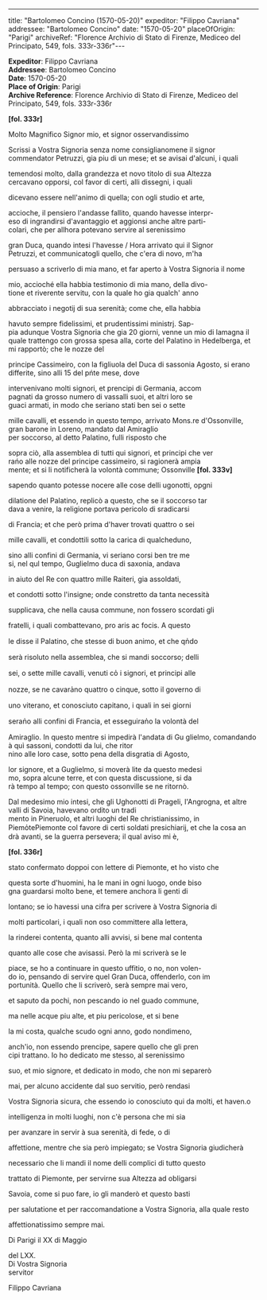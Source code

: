 ---
title: "Bartolomeo Concino (1570-05-20)"
expeditor: "Filippo Cavriana"
addressee: "Bartolomeo Concino"
date: "1570-05-20"
placeOfOrigin: "Parigi"
archiveRef: "Florence Archivio di Stato di Firenze, Mediceo del Principato, 549, fols. 333r-336r"---

**Expeditor**: Filippo Cavriana  
**Addressee**: Bartolomeo Concino  
**Date**: 1570-05-20  
**Place of Origin**: Parigi  
**Archive Reference**: Florence Archivio di Stato di Firenze, Mediceo del Principato, 549, fols. 333r-336r  


**[fol. 333r]**

Molto Magnifico Signor  mio, et signor osservandissimo 

  
Scrissi a Vostra Signoria  senza nome consiglianomene il signor commendator Petruzzi, gia piu di un mese; et se avisai d'alcuni, i quali 
            
temendosi molto, dalla grandezza et novo titolo di sua Altezza   
cercavano opporsi, col favor di certi, alli dissegni, i quali 
            
dicevano essere nell'animo di quella; con ogli studio et arte, 
            
accioche, il pensiero l'andasse fallito, quando havesse interpr-  
eso di ingrandirsi d'avantaggio et aggionsi anche altre parti-  
colari, che per allhora potevano servire al serenissimo 
            
gran Duca, quando  intesi l'havesse / Hora arrivato qui il Signor   
Petruzzi, et communicatogli  quello, che c'era di novo, m'ha 
            
persuaso a scriverlo di mia mano, et far aperto à Vostra Signoria  il nome 
            
mio, accioché ella habbia testimonio di mia mano, della divo-  
tione et riverente servitu, con  la quale ho gia qualch' anno 
            
abbracciato i negotij di sua serenità; come che, ella habbia 
            
havuto sempre fidelissimi, et prudentissimi ministrj. Sap-  
pia adunque Vostra Signoria  che gia 20 giorni, venne un mio di lamagna il quale trattengo con  grossa spesa alla, corte del Palatino in Hedelberga, et mi rapportò; che le nozze del 
            
principe Cassimeiro, con  la figliuola del Duca di sassonia Agosto, si erano differite, sino alli 15 del pńte mese, dove 
            
intervenivano molti signori, et prencipi di Germania, accom  
pagnati da grosso numero di vassalli suoi, et altri loro se  
guaci armati, in modo che seriano stati ben sei o sette 
            
mille cavalli, et essendo in questo tempo, arrivato Mons.re d'Ossonville, gran barone in Loreno, mandato dal Amiraglio  
per   soccorso, al detto Palatino, fulli risposto che 
            
sopra ciò, alla assemblea di tutti qui signori, et principi che ver  
rańo alle nozze del principe cassimeiro, si ragionerà ampia  
mente; et si li notificherà la volontà commune; Ossonville
**[fol. 333v]**

  
sapendo quanto potesse nocere alle cose delli ugonotti, opgni 
            
dilatione del Palatino, replicò a questo, che se il soccorso tar  
dava a venire, la religione portava pericolo di sradicarsi 
            
di Francia; et che però prima d'haver trovati quattro o sei 
            
mille cavalli, et condottili sotto la carica di qualcheduno, 
            
sino alli confini di Germania, vi seriano corsi ben tre me  
si, nel qul tempo, Guglielmo duca di saxonia, andava 
            
in aiuto del Re con quattro mille Raiteri, gia assoldati, 
            
et condotti sotto l'insigne; onde constretto da tanta necessità 
            
supplicava, che nella causa commune, non  fossero scordati gli 
            
fratelli, i quali combattevano, pro aris ac focis. A questo 
            
le disse il Palatino, che stesse di buon animo, et che qn̍do 
            
serà risoluto nella assemblea, che si mandi soccorso; delli
            
sei, o sette mille cavalli, venuti co̍ i signori, et principi alle 
            
nozze, se ne cavara̍no quattro o cinque, sotto il governo di 
            
uno viterano, et conosciuto capitano, i quali in sei giorni 
            
seran̍o alli confini di Francia, et esseguiran̍o la volontà del
            
Amiraglio. In questo mentre si impedirà l'andata di Gu glielmo, comandando à quì sassoni, condotti da lui, che ritor  
nino alle loro case, sotto pena della disgratia di Agosto, 
            
lor signore, et a Guglielmo, si moverà lite da questo medesi  
mo, sopra alcune terre, et con questa discussione, si da  
rà tempo al tempo; con questo ossonville se ne ritornò.
        

  
Dal medesimo mio intesi, che gli Ughonotti di Prageli, l'Angrogna, et altre valli di Savoia, havevano ordito un tradi  
mento in Pineruolo, et altri luoghi del Re christianissimo, in Piemo̍tePiemonte col favore di certi soldati presichiarij, et che la cosa an  
drà avanti, se la guerra persevera; il qual aviso mi è,

          
**[fol. 336r]**

  
stato confermato doppoi con  lettere di Piemonte, et ho visto che 
            
questa sorte d'huomini, ha le mani in ogni luogo, onde biso  
gna guardarsi molto bene, et temere anchora li genti di 
            
lontano; se io havessi una cifra per scrivere à Vostra Signoria  di 
            
molti particolari, i quali non  oso committere alla lettera, 
            
la rinderei contenta, quanto alli avvisi, si bene mal contenta 
            
quanto alle cose che avisassi. Però la mi scriverà se le 
            
piace, se ho a continuare in questo uffitio, o no, non volen-  
do io, pensando di servire quel Gran Duca, offenderlo, con  im  
portunità. Quello che li scriverò, serà sempre mai vero, 
            
et saputo da pochi, non pescando io nel guado commune, 
            
ma nelle acque piu alte, et piu pericolose, et si bene 
            
la mi costa, qualche scudo ogni anno, godo nondimeno, 
            
anch'io, non  essendo prencipe, sapere quello che gli pren  
cipi trattano. Io ho dedicato me stesso, al serenissimo 
            
suo, et mio signore, et dedicato in modo, che non  mi separerò 
            
mai, per alcuno accidente dal suo servitio, però rendasi 
            
Vostra Signoria  sicura, che essendo io conosciuto qui da molti, et haven.o 
            
intelligenza in molti luoghi, non  c'è persona che mi sia 
            
per avanzare in servir à sua serenità, di fede, o di 
            
affettione, mentre che sia però impiegato; se Vostra Signoria  giudicherà 
            
necessario che li mandi il nome delli complici di tutto questo 
            
trattato di Piemonte, per servirne sua Altezza  ad obligarsi 
            
Savoia, come si puo fare, io gli manderò et questo basti 
            
per salutatione et per raccomandatione  a Vostra Signoria, alla quale resto 
            
affettionatissimo  sempre mai.
        

Di Parigi il XX di Maggio 
            
del LXX.  
Di Vostra Signoria   
servitor
            
Filippo Cavriana

